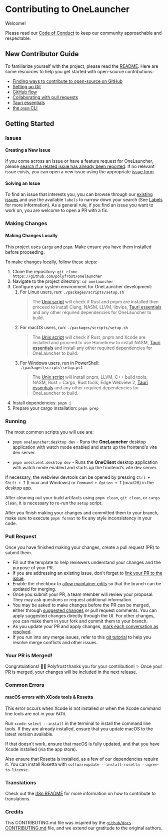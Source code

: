 # Contributing to OneLauncher

Welcome!

Please read our [Code of Conduct] to keep our community approachable and respectable.

## New Contributor Guide

To familiarize yourself with the project, please read the [README]. Here are some resources to help you get started with open-source contributions:

- [Finding ways to contribute to open-source on GitHub]
- [Setting up Git]
- [GitHub flow]
- [Collaborating with pull requests]
- [Tauri essentials]
- [the `pnpm` CLI]

## Getting Started

### Issues

#### Creating a New Issue

If you come across an issue or have a feature request for OneLauncher, please [search if a related issue has already been reported]. If no relevant issue exists, you can open a new issue using the appropriate [issue form].

#### Solving an Issue

To find an issue that interests you, you can browse through our [existing issues] and use the available `labels` to narrow down your search (See [Labels] for more information). As a general rule, if you find an issue you want to work on, you are welcome to open a PR with a fix.

### Making Changes

#### Making Changes Locally

This project uses [`Cargo`] and [`pnpm`]. Make ensure you have them installed before proceeding.

To make changes locally, follow these steps:

1. Clone the repository: `git clone https://github.com/polyfrost/onelauncher`
2. Navigate to the project directory: `cd onelauncher`
3. Configure your system environment for OneLauncher development:
   1. For Linux users, run: `./packages/scripts/setup.sh`
      > The [Unix script] will check if Rust and pnpm are installed then proceed to install Clang, NASM, LLVM, libvips, [Tauri essentials] and any other required dependencies for OneLauncher to build.
   2. For macOS users, run: `./packages/scripts/setup.sh`
      > The [Unix script] will check if Rust, pnpm and Xcode are installed and proceed to use Homebrew to install NASM, [Tauri essentials] and install any other required dependencies for OneLauncher to build.
   3. For Windows users, run in PowerShell: `.\packages\scripts\setup.ps1`
      > The [Unix script] will install pnpm, LLVM, C++ build tools, NASM, Rust + Cargo, Rust tools, Edge Webview 2, [Tauri essentials] and any other required dependencies for OneLauncher to build.
4. Install dependencies: `pnpm i`
5. Prepare your cargo installation: `pnpm prep`

### Running
The most common scripts you will use are:

- `pnpm onelauncher:desktop dev` - Runs the **OneLauncher** desktop application with watch mode enabled and starts up the frontend's vite dev server.

- `pnpm oneclient:desktop dev` - Runs the **OneClient** desktop application with watch mode enabled and starts up the frontend's vite dev server.

If necessary, the webview devtools can be opened by pressing `Ctrl + Shift + I` (Linux and Windows) or `Command + Option + I` (macOS) in the desktop app.

After cleaning out your build artifacts using `pnpm clean`, `git clean`, or `cargo clean`, it is necessary to re-run the `setup` script.

After you finish making your changes and committed them to your branch, make sure to execute `pnpm format` to fix any style inconsistency in your code.

### Pull Request

Once you have finished making your changes, create a pull request (PR) to submit them.

- Fill out the template to help reviewers understand your changes and the purpose of your PR.
- If you are addressing an existing issue, don't forget to [link your PR to the issue].
- Enable the checkbox to [allow maintainer edits] so that the branch can be updated for merging.
- Once you submit your PR, a team member will review your proposal. They may ask questions or request additional information.
- You may be asked to make changes before the PR can be merged, either through [suggested changes] or pull request comments. You can apply suggested changes directly through the UI. For other changes, you can make them in your fork and commit them to your branch.
- As you update your PR and apply changes, [mark each conversation as resolved].
- If you run into any merge issues, refer to this [git tutorial] to help you resolve merge conflicts and other issues.

### Your PR is Merged!

Congratulations! 🎉🎉 Polyfrost thanks you for your contribution! ✨
Once your PR is merged, your changes will be included in the next release.

### Common Errors

#### macOS errors with XCode tools & Rosetta

This error occurs when Xcode is not installed or when the Xcode command line tools are not in your `PATH`.

Run `xcode-select --install` in the terminal to install the command line tools. If they are already installed, ensure that you update macOS to the latest version available.

If that doesn't work, ensure that macOS is fully updated, and that you have Xcode installed (via the app store).

Also ensure that Rosetta is installed, as a few of our dependencies require it. You can install Rosetta with `softwareupdate --install-rosetta --agree-to-license`.

### Translations

Check out the [i18n README](apps/desktop/locales/README.md) for more information on how to contribute to translations.

### Credits

This CONTRIBUTING.md file was inspired by the [`github/docs` CONTRIBUTING.md] file, and we extend our gratitude to the original authors.

[Tauri essentials]: https://v2.tauri.app/start/prerequisites/
[Unix script]: https://github.com/polyfrost/onelauncher/blob/main/packages/scripts/setup.sh
[Windows script]: https://github.com/polyfrost/onelauncher/blob/main/packages/scripts/setup.ps1
[`cargo`]: https://doc.rust-lang.org/cargo/getting-started/installation.html
[`pnpm`]: https://pnpm.io/installation
[Labels]: https://github.com/polyfrost/onelauncher/labels
[the `pnpm` CLI]: https://pnpm.io/pnpm-cli
[Collaborating with pull requests]: https://docs.github.com/en/github/collaborating-with-pull-requests
[GitHub flow]: https://docs.github.com/en/get-started/quickstart/github-flow
[Setting up Git]: https://docs.github.com/en/get-started/quickstart/set-up-git
[Finding ways to contribute to open-source on GitHub]: https://docs.github.com/en/get-started/exploring-projects-on-github/finding-ways-to-contribute-to-open-source-on-github
[Code of Conduct]: ./CODE_OF_CONDUCT.md
[README]: ./README.md
[search if a related issue has already been reported]: https://docs.github.com/en/github/searching-for-information-on-github/searching-on-github/searching-issues-and-pull-requests#search-by-the-title-body-or-comments
[issue form]: https://github.com/polyfrost/onelauncher/issues/new/choose
[existing issues]: https://github.com/polyfrost/onelauncher/issues
[`github/docs` CONTRIBUTING.md]: https://github.com/github/docs/blob/main/CONTRIBUTING.md
[link your PR to the issue]: https://docs.github.com/en/issues/tracking-your-work-with-issues/linking-a-pull-request-to-an-issue
[allow maintainer edits]: https://docs.github.com/en/github/collaborating-with-issues-and-pull-requests/allowing-changes-to-a-pull-request-branch-created-from-a-fork
[suggested changes]: https://docs.github.com/en/github/collaborating-with-issues-and-pull-requests/incorporating-feedback-in-your-pull-request
[mark each conversation as resolved]: https://docs.github.com/en/github/collaborating-with-issues-and-pull-requests/commenting-on-a-pull-request#resolving-conversations
[git tutorial]: https://lab.github.com/githubtraining/managing-merge-conflicts
